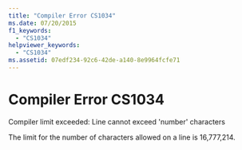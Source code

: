 ```yaml
---
title: "Compiler Error CS1034"
ms.date: 07/20/2015
f1_keywords: 
  - "CS1034"
helpviewer_keywords: 
  - "CS1034"
ms.assetid: 07edf234-92c6-42de-a140-8e9964fcfe71
---
```

# Compiler Error CS1034
Compiler limit exceeded: Line cannot exceed 'number' characters  
  
 The limit for the number of characters allowed on a line is 16,777,214.
